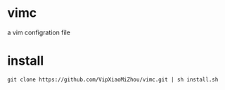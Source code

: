 # vimc
a vim configration file
# install
<pre><code>git clone https://github.com/VipXiaoMiZhou/vimc.git | sh install.sh</code></pre>
